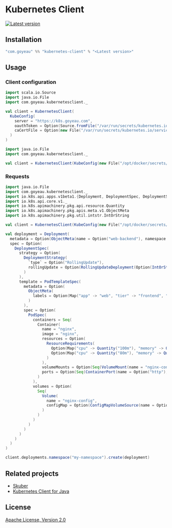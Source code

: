 # Kubernetes Client

[![Latest version](https://index.scala-lang.org/joan38/kubernetes-client/kubernetes-client/latest.svg?color=blue)](https://index.scala-lang.org/joan38/kubernetes-client/kubernetes-client)


## Installation
```scala
"com.goyeau" %% "kubernetes-client" % "<Latest version>"
```


## Usage

### Client configuration
```scala
import scala.io.Source
import java.io.File
import com.goyeau.kubernetesclient._

val client = KubernetesClient(
  KubeConfig(
    server = "https://k8s.goyeau.com",
    oauthToken = Option(Source.fromFile("/var/run/secrets/kubernetes.io/serviceaccount/token").mkString),
    caCertFile = Option(new File("/var/run/secrets/kubernetes.io/serviceaccount/ca.crt"))
  )
)
```

```scala
import java.io.File
import com.goyeau.kubernetesclient._

val client = KubernetesClient(KubeConfig(new File("/opt/docker/secrets/kube/config")))
```

### Requests

```scala
import java.io.File
import com.goyeau.kubernetesclient._
import io.k8s.api.apps.v1beta1.{Deployment, DeploymentSpec, DeploymentStrategy, RollingUpdateDeployment}
import io.k8s.api.core.v1._
import io.k8s.apimachinery.pkg.api.resource.Quantity
import io.k8s.apimachinery.pkg.apis.meta.v1.ObjectMeta
import io.k8s.apimachinery.pkg.util.intstr.IntOrString

val client = KubernetesClient(KubeConfig(new File("/opt/docker/secrets/kube/config")))

val deployment = Deployment(
  metadata = Option(ObjectMeta(name = Option("web-backend"), namespace = Option("my-namespace"))),
  spec = Option(
    DeploymentSpec(
      strategy = Option(
        DeploymentStrategy(
          `type` = Option("RollingUpdate"),
          rollingUpdate = Option(RollingUpdateDeployment(Option(IntOrString("10%")), Option(IntOrString("50%"))))
        )
      ),
      template = PodTemplateSpec(
        metadata = Option(
          ObjectMeta(
            labels = Option(Map("app" -> "web", "tier" -> "frontend", "environment" -> "myenv"))
          )
        ),
        spec = Option(
          PodSpec(
            containers = Seq(
              Container(
                name = "nginx",
                image = "nginx",
                resources = Option(
                  ResourceRequirements(
                    Option(Map("cpu" -> Quantity("100m"), "memory" -> Quantity("128Mi"))),
                    Option(Map("cpu" -> Quantity("80m"), "memory" -> Quantity("64Mi")))
                  )
                ),
                volumeMounts = Option(Seq(VolumeMount(name = "nginx-config", mountPath = "/etc/nginx/conf.d"))),
                ports = Option(Seq(ContainerPort(name = Option("http"), containerPort = 8080)))
              )
            ),
            volumes = Option(
              Seq(
                Volume(
                  name = "nginx-config",
                  configMap = Option(ConfigMapVolumeSource(name = Option("nginx-config")))
                )
              )
            )
          )
        )
      )
    )
  )
)

client.deployments.namespace("my-namespace").create(deployment)
```

## Related projects

* [Skuber](https://github.com/doriordan/skuber)
* [Kubernetes Client for Java](https://github.com/fabric8io/kubernetes-client)

## License

[Apache License, Version 2.0](http://www.apache.org/licenses/LICENSE-2.0.txt)